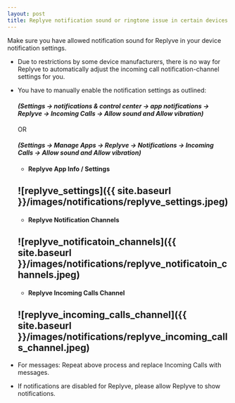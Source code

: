 ```yaml
---
layout: post
title: Replyve notification sound or ringtone issue in certain devices
---
```

Make sure you have allowed notification sound for Replyve in your device notification settings.
* Due to restrictions by some device manufacturers, there is no way for Replyve to automatically adjust the incoming call notification-channel settings for you.
* You have to manually enable the notification settings as outlined:
  #### *(Settings -> notifications & control center -> app notifications -> Replyve -> Incoming Calls -> Allow sound and Allow vibration)*
   OR
  #### *(Settings -> Manage Apps -> Replyve -> Notifications -> Incoming Calls -> Allow sound and Allow vibration)*

   * #### Replyve App Info / Settings
   ![replyve_settings]({{ site.baseurl }}/images/notifications/replyve_settings.jpeg)
    ---------------------------------------

   * #### Replyve Notification Channels
   ![replyve_notificatoin_channels]({{ site.baseurl }}/images/notifications/replyve_notificatoin_channels.jpeg)
    ---------------------------------------

   * #### Replyve Incoming Calls Channel
   ![replyve_incoming_calls_channel]({{ site.baseurl }}/images/notifications/replyve_incoming_calls_channel.jpeg)
    ---------------------------------------


* For messages:
Repeat above process and replace Incoming Calls with messages.

* If notifications are disabled for Replyve, please allow Replyve to show notifications.